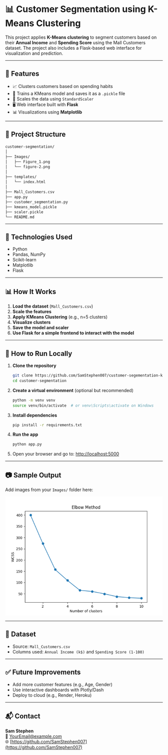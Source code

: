 # 📊 Customer Segmentation using K-Means Clustering

This project applies **K-Means clustering** to segment customers based on their **Annual Income** and **Spending Score** using the Mall Customers dataset. The project also includes a Flask-based web interface for visualization and prediction.

---

## 🚀 Features

- 📈 Clusters customers based on spending habits
- 🧠 Trains a KMeans model and saves it as a `.pickle` file
- 🔧 Scales the data using `StandardScaler`
- 🖥️ Web interface built with **Flask**
- 📊 Visualizations using **Matplotlib**

---

## 📂 Project Structure

```
customer-segmentation/
│
├── Images/
│   ├── Figure_1.png
│   └── figure-2.png
│
├── templates/
│   └── index.html
│
├── Mall_Customers.csv
├── app.py
├── custoṁer_segmentation.py
├── kmeans_model.pickle
├── scaler.pickle
└── README.md
```

---

## 📌 Technologies Used

- Python
- Pandas, NumPy
- Scikit-learn
- Matplotlib
- Flask

---

## 📊 How It Works

1. **Load the dataset** (`Mall_Customers.csv`)
2. **Scale the features**
3. **Apply KMeans Clustering** (e.g., n=5 clusters)
4. **Visualize clusters**
5. **Save the model and scaler**
6. **Use Flask for a simple frontend to interact with the model**

---

## 🧪 How to Run Locally

1. **Clone the repository**
   ```bash
   git clone https://github.com/SamStephen007/customer-segementation-k-means-.git
   cd customer-segmentation
   ```

2. **Create a virtual environment** (optional but recommended)
   ```bash
   python -m venv venv
   source venv/bin/activate  # or venv\Scripts\activate on Windows
   ```

3. **Install dependencies**
   ```bash
   pip install -r requirements.txt
   ```

4. **Run the app**
   ```bash
   python app.py
   ```

5. Open your browser and go to: [http://localhost:5000](http://localhost:5000)

---

## 📷 Sample Output

Add images from your `Images/` folder here:

![Cluster Plot](Images/Figure_1.png)

---

## 📁 Dataset

- Source: `Mall_Customers.csv`
- Columns used: `Annual Income (k$)` and `Spending Score (1-100)`

---

## ✅ Future Improvements

- Add more customer features (e.g., Age, Gender)
- Use interactive dashboards with Plotly/Dash
- Deploy to cloud (e.g., Render, Heroku)

---

## 📬 Contact

**Sam Stephen**  
📧 YourEmail@example.com  
🌐 [https://github.com/SamStephen007](https://github.com/SamStephen007)